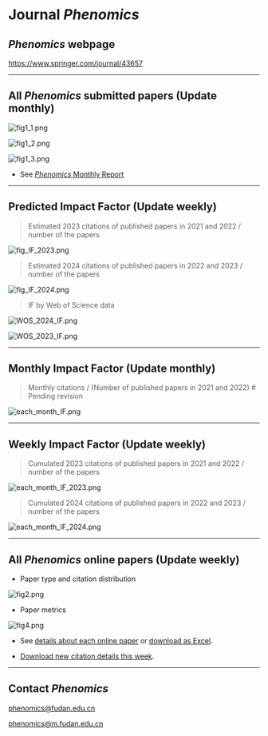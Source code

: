 # Journal *Phenomics*

## *Phenomics* webpage 

https://www.springer.com/journal/43657

-----


## All *Phenomics* submitted papers (Update monthly)

<!-- 月初修改 -->
![fig1_1.png](https://github.com/IanHugh/Phenomics/blob/main/Weekly_Figures/fig1_1.png)

![fig1_2.png](https://github.com/IanHugh/Phenomics/blob/main/Weekly_Figures/fig1_2.png)

![fig1_3.png](https://github.com/IanHugh/Phenomics/blob/main/Weekly_Figures/fig1_3.png)

- See [*Phenomics* Monthly Report](https://kdocs.cn/l/clR9KnB3xKQp)


-----

## Predicted Impact Factor (Update weekly)

> Estimated 2023 citations of published papers in 2021 and 2022 / number of the papers

![fig_IF_2023.png](https://github.com/IanHugh/Phenomics/blob/main/Weekly_Figures/fig_IF_2023.png)

> Estimated 2024 citations of published papers in 2022 and 2023 / number of the papers

![fig_IF_2024.png](https://github.com/IanHugh/Phenomics/blob/main/Weekly_Figures/fig_IF_2024.png)

> IF by Web of Science data

![WOS_2024_IF.png](https://github.com/IanHugh/Phenomics/blob/main/Weekly_Figures/WOS_2024_IF.png)

![WOS_2023_IF.png](https://github.com/IanHugh/Phenomics/blob/main/Weekly_Figures/WOS_2023_IF.png)

-----

## Monthly Impact Factor (Update monthly)

> Monthly citations / (Number of published papers in 2021 and 2022) # Pending revision

![each_month_IF.png](https://github.com/IanHugh/Phenomics/blob/main/Weekly_Figures/each_month_IF.png)

-----

## Weekly Impact Factor (Update weekly)

> Cumulated 2023 citations of published papers in 2021 and 2022 / number of the papers

![each_month_IF_2023.png](https://github.com/IanHugh/Phenomics/blob/main/Weekly_Figures/each_week_IF_2023.png)

> Cumulated 2024 citations of published papers in 2022 and 2023 / number of the papers

![each_month_IF_2024.png](https://github.com/IanHugh/Phenomics/blob/main/Weekly_Figures/each_week_IF_2024.png) 

-----

## All *Phenomics* online papers (Update weekly)

- Paper type and citation distribution
<!-- fig2 文章分布、citation分布图 每周修改-->
![fig2.png](https://github.com/IanHugh/Phenomics/blob/main/Weekly_Figures/fig2.png)

- Paper metrics
<!-- fig4 增量趋势图 每周修改 -->
![fig4.png](https://github.com/IanHugh/Phenomics/blob/main/Weekly_Figures/fig4.png)

<!-- - Citation index of papers classified -->
<!-- fig5 文章分类引用图 每周修改 -->
<!-- ![fig5.png](https://github.com/IanHugh/Phenomics/blob/main/Weekly_Figures/fig5.png) -->

<!-- 每周修改 -->
- See [details about each online paper](https://github.com/IanHugh/Phenomics/blob/main/Weekly_Figures/README.md) or [download as Excel](https://github.com/IanHugh/Phenomics/blob/main/Weekly_Figures/all_Phenomics_paper_metrics.xlsx).

- [Download new citation details this week](https://github.com/IanHugh/Phenomics/blob/main/Weekly_Figures/2024-03-16_new_citations.xlsx).

<!-- - Paper subject distribution # Updation temporarily paused -->
<!-- fig3 subject分布图 暂不修改 -->
<!-- ![fig3.png](https://github.com/IanHugh/Phenomics/blob/main/Weekly_Figures/fig3.png) -->


-----


## Contact *Phenomics*

phenomics@fudan.edu.cn

phenomics@m.fudan.edu.cn





